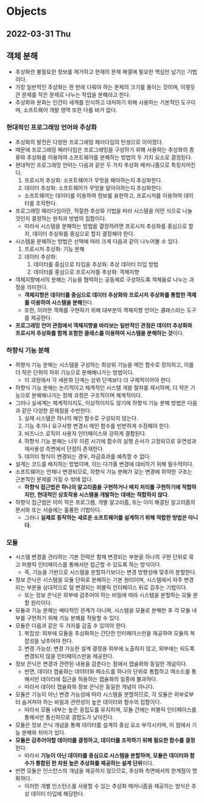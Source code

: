# Objects
## 2022-03-31 Thu

## 객체 분해
* 추상화란 불필요한 정보를 제거하고 현재의 문제 해결에 필요한 핵심만 남기는 기법이다.
* 가장 일반적인 추상화는 한 번에 다뤄야 하는 문제의 크기를 줄이는 것이며, 이렇듯 큰 문제를 작은 문제로 나누는 작업을 분해라고 한다.
* 추상화와 분화는 인간이 세계를 인식하고 대처하기 위해 사용하는 기본적인 도구이며, 소프트웨어 개발 영역 또한 다를 바가 없다.

### 현대적인 프로그래밍 언어와 추상화
* 추상화의 발전은 다양한 프로그래밍 패러다임의 탄생으로 이어졌다.
* 때문에 프로그래밍 패러다임은 프로그래밍을 구성하기 위해 사용하는 추상화의 종류와 추상화를 이용하여 소프트웨어를 분해하는 방법의 두 가지 요소로 결정된다.
* 현대적인 프로그래밍 언어는 다음과 같은 두 가지 추상화 메커니즘으로 특징지어진다.
  1. 프로시저 추상화: 소프트웨어가 무엇을 해야하는지 추상화한다.
  2. 데이터 추상화: 소프트웨어가 무엇을 알아야하는지 추상화한다.
  * 소프트웨어는 데이터를 이용하여 정보를 표현하고, 프로시저를 이용하여 데이터를 조작한다.
* 프로그래밍 패러다임이란, 적절한 추상화 기법을 따라 시스템을 어떤 식으로 나눌 것인지 결정하는 원칙과 방법의 집합이다.
  * 따라서 시스템을 분해하는 방법을 결정하려면 프로시저 추상화를 중심으로 할지, 데이터 추상화를 중심으로 할지 결정해야 한다.
* 시스템을 분해하는 방법은 선택에 따라 크게 다음과 같이 나누어볼 수 있다.
  1. 프로시저 추상화: 기능 분해
  2. 데이터 추상화:
     1. 데이터를 중심으로 타입을 추상화: 추상 데이터 타입 방법
     2. 데이터를 중심으로 프로시저를 추상화: 객체지향
* 객체지향에서의 분해는 기능을 협력하는 공동체로 구성하도록 객체들로 나누는 과정을 의미한다.
  * **객체지향은 데이터를 중심으로 데이터 추상화와 프로시저 추상화를 통합한 객체를 이용하여 시스템을 분해**한다.
  * 또한, 이러한 객체를 구현하기 위해 대부분의 객체지향 언어는 클래스라는 도구를 제공한다.
* **프로그래밍 언어 관점에서 객체지향을 바라보는 일반적인 관점은 데이터 추상화와 프로시저 추상화를 함께 포함한 클래스를 이용하여 시스템을 분해하는 것**이다.

### 하향식 기능 분해
* 하향식 기능 분해는 시스템을 구성하는 최상위 기능을 메인 함수로 정의하고, 이를 더 작은 단위의 하위 기능으로 분해해나가는 방법이다.
  * 이 과정에서 각 세분화 단계는 상위 단계보다 더 구체적이어야 한다.
* 하향식 기능 분해는 논리적이고 체계적인 시스템 개발 절차를 제시하며, 더 작은 기능으로 분해해나가는 정제 과정은 구조적이며 체계적이다.
* 그러나 실세계는 체계적이지도, 이상적이지도 않기에 하향식 기능 분해 방법은 다음과 같은 다양한 문제점을 수반한다.
  1. 실제 시스템은 하나의 메인 함수로 구성되지 않는다.
  2. 기능 추가나 요구사항 변경시 메인 함수를 빈번하게 수정해야 한다.
  3. 비즈니스 로직이 사용자 인터페이스와 강하게 결합된다.
  4. 하향식 기능 분해는 너무 이른 시기에 함수의 실행 순서가 고정되므로 유연성과 재사용성 측면에서 단점이 존재한다.
  5. 데이터 형식이 변경되는 경우, 파급효과를 예측할 수 없다.
* 설계는 코드를 배치하는 방법이며, 이는 다가올 변경에 대비하기 위해 필수적이다.
* 소프트웨어는 언제나 변경되므로, 하향식 기능 분해가 갖는 변경에 취약한 구조는 근본적인 문제를 가질 수 밖에 없다.
  * **하향식 접근법은 하나의 알고리즘을 구현하거나 배치 처리를 구현하기에 적합하지만, 현대적인 상호작용 시스템을 개발하는 데에는 적합하지 않다**.
* 하향식 접근법은 이미 작은 프로그램, 개별 알고리즘, 또는 이미 해결된 알고리즘의 문서화 또는 서술에는 훌륭한 기법이다.
  * 그러나 **실제로 동작하는 새로운 소프트웨어를 설계하기 위해 적합한 방법은 아니다**.

### 모듈
* 시스템 변경을 관리하는 기본 전략은 함께 변경되는 부분을 하나의 구현 단위로 묶고 퍼블릭 인터페이스를 통해서만 접근할 수 있도록 하는 방식이다.
  * 즉, 기능을 기반으로 시스템을 분할하기보다는 변경 방향성에 맞추어 분할한다.
* 정보 은닉은 시스템을 모듈 단위로 분해하는 기본 원리이며, 시스템에서 자주 변경되는 부분을 상대적으로 덜 변경되는 퍼블릭 인터페이스 뒤로 감추는 기법이다.
  * 또는 정보 은닉은 외부에 감추어야 하는 비밀에 따라 시스템을 분할하는 모듈 분할 원리이다.
* 모듈과 기능 분해는 배타적인 관계가 아니며, 시스템을 모듈로 분해한 후 각 모듈 내부를 구현하기 위해 기능 분해를 적용할 수 있다.
* 모듈은 다음과 같은 두 가지를 감출 수 있어야 한다.
  1. 복잡성: 외부에 모듈을 추상화하는 간단한 인터페이스만을 제공하여 모듈의 복잡성을 낮추어야 한다.
  2. 변경 가능성: 변경 가능한 설계 결정을 외부에 노출하지 않고, 외부에는 되도록 변경되지 않을 인터페이스만을 제공한다.
* 정보 은닉은 변경과 관련된 내용을 감춘다는 점에서 캡슐화와 동일한 개념이다.
  * 반면, 데이터 캡슐화는 데이터와 메소드를 하나의 단위로 통합하고 메소드를 통해서만 데이터에 접근을 허용하는 캡슐화의 일종에 불과하다.
  * 따라서 데이터 캡슐화와 정보 은닉은 동일한 개념이 아니다.
* 모듈은 기능이 아닌 변경 가능성에 따라 시스템을 분할하므로, 각 모듈은 외부로부터 숨겨져야 하는 비밀과 관련성이 높은 데이터와 함수의 집합이다.
  * 따라서 모듈 내부는 높은 응집도를 유지하며, 모듈 간에는 퍼블릭 인터페이스를 통해서만 통신하므로 결합도가 낮아진다.
* 모듈은 정보 은닉 개념을 통해 데이터를 설계의 중심 요소 부각시키며, 이 점에서 기능 분해와 차이가 있다.
* **모듈은 감추어야할 데이터를 결정하고, 데이터를 조작하기 위해 필요한 함수를 결정**한다.
  * 따라서 **기능이 아닌 데이터를 중심으로 시스템을 분할하며, 모듈은 데이터와 함수가 통합된 한 차원 높은 추상화를 제공하는 설계 단위**이다.
* 반면 모듈은 인스턴스의 개념을 제공하지 않으므로, 추상화 측면에서의 한계점이 명확하다.
  * 이러한 개별 인스턴스를 사용할 수 있는 추상화 메커니즘을 제공하는 방식은 추상 데이터 타입에 해당한다.